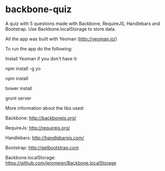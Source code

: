 backbone-quiz
=============

A quiz with 5 questions made with Backbone, RequireJS, Handlebars and Bootstrap. Use Backbone.localStorage to store data.

All the app was built with Yeoman (http://yeoman.io/)


To run the app do the following:

Install Yeoman if you don't have it:

npm install -g yo

npm install

bower install

grunt server


More information about the libs used:

Backbone: http://backbonejs.org/

RequireJs: http://requirejs.org/

Handlebars: http://handlebarsjs.com/

Bootstrap: http://getbootstrap.com

Backbone.localStorage: https://github.com/jeromegn/Backbone.localStorage
